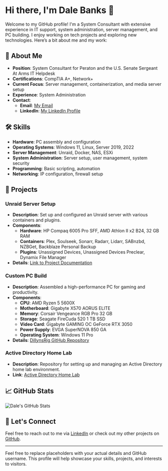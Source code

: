 # Hi there, I'm Dale Banks 👋

Welcome to my GitHub profile! I'm a System Consultant with extensive experience in IT support, system administration, server management, and PC building. I enjoy working on tech projects and exploring new technologies. Here’s a bit about me and my work:

## 🚀 About Me

- **Position**: System Consultant for Peraton and the U.S. Senate Sergeant At Arms IT Helpdesk
- **Certifications**: CompTIA A+, Network+
- **Current Focus**: Server management, containerization, and media server setup
- **Experience**: System Administration
- **Contact**: 
  - **Email**: [My Email](mailto:dalebanks@gmail.com)
  - **LinkedIn**: [My LinkedIn Profile](https://www.linkedin.com/in/dalebanks)

## 🛠️ Skills

- **Hardware**: PC assembly and configuration
- **Operating Systems**: Windows 11, Linux, Server 2019, 2022
- **Server Management**: Unraid, Docker, NAS, ESXi
- **System Administration**: Server setup, user management, system security
- **Programming**: Basic scripting, automation
- **Networking**: IP configuration, firewall setup

## 💼 Projects

### **Unraid Server Setup**
- **Description**: Set up and configured an Unraid server with various containers and plugins.
- **Components**:
  - **Hardware**: HP Compaq 6005 Pro SFF, AMD Athlon II x2 B24, 32 GB RAM
  - **Containers**: Plex, Soulseek, Sonarr, Radarr, Lidarr, SABnzbd, NZBGet, Backblaze Personal Backup
  - **Plugins**: Unassigned Devices, Unassigned Devices Preclear, Dynamix File Manager
- **Details**: [Link to Project Documentation](#)

### **Custom PC Build**
- **Description**: Assembled a high-performance PC for gaming and productivity.
- **Components**:
  - **CPU**: AMD Ryzen 5 5600X
  - **Motherboard**: Gigabyte X570 AORUS ELITE
  - **Memory**: Corsair Vengeance RGB Pro 32 GB
  - **Storage**: Seagate FireCuda 520 1 TB SSD
  - **Video Card**: Gigabyte GAMING OC GeForce RTX 3050
  - **Power Supply**: EVGA SuperNOVA 850 GA
  - **Operating System**: Windows 11 Pro
- **Details**: [DillynsRig GitHub Repository](https://github.com/dxlebxnks/DillynsRig)

### **Active Directory Home Lab**
- **Description**: Repository for setting up and managing an Active Directory home lab environment.
- **Link**: [Active Directory Home Lab](https://github.com/dxlebxnks/ActiveDirectoryHomeLab)

## 📈 GitHub Stats

![Dale's GitHub Stats](https://github-readme-stats.vercel.app/api?username=your-github-username&show_icons=true&hide_title=true&hide_border=true)

## 🌟 Let's Connect

Feel free to reach out to me via [LinkedIn](https://www.linkedin.com/in/your-profile) or check out my other projects on [GitHub](https://github.com/your-github-username).

---

Feel free to replace placeholders with your actual details and GitHub username. This profile will help showcase your skills, projects, and interests to visitors.
